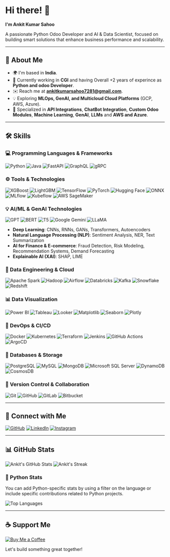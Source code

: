 # Hi there! 👋

**I'm Ankit Kumar Sahoo**

A passionate Python Odoo Developer and AI & Data Scientist, focused on building smart solutions that enhance business performance and scalability.

---

## 🚀 About Me

- 🌍 I'm based in **India**.
- 💼 Currently working in **CGI** and having Overall +2 years of experince as **Python and odoo Developer**.
- ✉️ Reach me at **ankitkumarsahoo7281@gmail.com**.
- 💡 Exploring **MLOps, GenAI, and Multicloud Cloud Platforms** (GCP, AWS, Azure).
- 🔧 Specialized in **API Integrations**, **ChatBot Integration**, **Custom Odoo Modules**, **Machine Learning**, **GenAI**, **LLMs** and **AWS and Azure**.

---

## 🛠️ Skills

### 💻 Programming Languages & Frameworks

![Python](https://img.shields.io/badge/Python-3776AB?style=for-the-badge&logo=python&logoColor=white)
![Java](https://img.shields.io/badge/Java-007396?style=for-the-badge&logo=java&logoColor=white)
![FastAPI](https://img.shields.io/badge/FastAPI-009688?style=for-the-badge&logo=fastapi&logoColor=white)
![GraphQL](https://img.shields.io/badge/GraphQL-E10098?style=for-the-badge&logo=graphql&logoColor=white)
![gRPC](https://img.shields.io/badge/gRPC-6A4CFF?style=for-the-badge&logo=grpc&logoColor=white)

### ⚙️ Tools & Technologies

![XGBoost](https://img.shields.io/badge/XGBoost-3E6F5C?style=for-the-badge&logo=xgboost&logoColor=white)
![LightGBM](https://img.shields.io/badge/LightGBM-4D4D4D?style=for-the-badge&logo=lightgbm&logoColor=white)
![TensorFlow](https://img.shields.io/badge/TensorFlow-FF6F00?style=for-the-badge&logo=tensorflow&logoColor=white)
![PyTorch](https://img.shields.io/badge/PyTorch-EE4C2C?style=for-the-badge&logo=pytorch&logoColor=white)
![Hugging Face](https://img.shields.io/badge/Hugging%20Face-FF2D20?style=for-the-badge&logo=huggingface&logoColor=white)
![ONNX](https://img.shields.io/badge/ONNX-8C4E00?style=for-the-badge&logo=onnx&logoColor=white)
![MLflow](https://img.shields.io/badge/MLflow-000000?style=for-the-badge&logo=mlflow&logoColor=white)
![Kubeflow](https://img.shields.io/badge/Kubeflow-00D7AC?style=for-the-badge&logo=kubeflow&logoColor=white)
![AWS SageMaker](https://img.shields.io/badge/AWS%20SageMaker-FF9900?style=for-the-badge&logo=amazonsagemaker&logoColor=white)

### 💡 AI/ML & GenAI Technologies

![GPT](https://img.shields.io/badge/GPT-5C5C5C?style=for-the-badge&logo=openai&logoColor=white)
![BERT](https://img.shields.io/badge/BERT-EE0000?style=for-the-badge&logo=bert&logoColor=white)
![T5](https://img.shields.io/badge/T5-7F7F7F?style=for-the-badge&logo=t5&logoColor=white)
![Google Gemini](https://img.shields.io/badge/Google%20Gemini-4285F4?style=for-the-badge&logo=google&logoColor=white)
![LLaMA](https://img.shields.io/badge/LLaMA-5F6368?style=for-the-badge&logo=llama&logoColor=white)

- **Deep Learning**: CNNs, RNNs, GANs, Transformers, Autoencoders
- **Natural Language Processing (NLP)**: Sentiment Analysis, NER, Text Summarization
- **AI for Finance & E-commerce**: Fraud Detection, Risk Modeling, Recommendation Systems, Demand Forecasting
- **Explainable AI (XAI)**: SHAP, LIME

### 🧠 Data Engineering & Cloud

![Apache Spark](https://img.shields.io/badge/Apache%20Spark-E25A1C?style=for-the-badge&logo=apache%20spark&logoColor=white)
![Hadoop](https://img.shields.io/badge/Apache%20Hadoop-66CCFF?style=for-the-badge&logo=apachehadoop&logoColor=white)
![Airflow](https://img.shields.io/badge/Apache%20Airflow-017CEE?style=for-the-badge&logo=apache%20airflow&logoColor=white)
![Databricks](https://img.shields.io/badge/Databricks-000000?style=for-the-badge&logo=databricks&logoColor=white)
![Kafka](https://img.shields.io/badge/Apache%20Kafka-231F20?style=for-the-badge&logo=apachekafka&logoColor=white)
![Snowflake](https://img.shields.io/badge/Snowflake-4B4BF5?style=for-the-badge&logo=snowflake&logoColor=white)
![Redshift](https://img.shields.io/badge/Amazon%20Redshift-CC0000?style=for-the-badge&logo=amazonredshift&logoColor=white)

### 📊 Data Visualization

![Power BI](https://img.shields.io/badge/Power%20BI-CA5010?style=for-the-badge&logo=powerbi&logoColor=white)
![Tableau](https://img.shields.io/badge/Tableau-E97627?style=for-the-badge&logo=tableau&logoColor=white)
![Looker](https://img.shields.io/badge/Looker-5A5A5A?style=for-the-badge&logo=looker&logoColor=white)
![Matplotlib](https://img.shields.io/badge/Matplotlib-008ACD?style=for-the-badge&logo=matplotlib&logoColor=white)
![Seaborn](https://img.shields.io/badge/Seaborn-9E6A4D?style=for-the-badge&logo=seaborn&logoColor=white)
![Plotly](https://img.shields.io/badge/Plotly-3D4A77?style=for-the-badge&logo=plotly&logoColor=white)

### 🔧 DevOps & CI/CD

![Docker](https://img.shields.io/badge/Docker-2496ED?style=for-the-badge&logo=docker&logoColor=white)
![Kubernetes](https://img.shields.io/badge/Kubernetes-326CE5?style=for-the-badge&logo=kubernetes&logoColor=white)
![Terraform](https://img.shields.io/badge/Terraform-7B42BC?style=for-the-badge&logo=terraform&logoColor=white)
![Jenkins](https://img.shields.io/badge/Jenkins-D24939?style=for-the-badge&logo=jenkins&logoColor=white)
![GitHub Actions](https://img.shields.io/badge/GitHub%20Actions-2088FF?style=for-the-badge&logo=githubactions&logoColor=white)
![ArgoCD](https://img.shields.io/badge/ArgoCD-66A8A9?style=for-the-badge&logo=argo&logoColor=white)

### 📂 Databases & Storage

![PostgreSQL](https://img.shields.io/badge/PostgreSQL-316192?style=for-the-badge&logo=postgresql&logoColor=white)
![MySQL](https://img.shields.io/badge/MySQL-4479A1?style=for-the-badge&logo=mysql&logoColor=white)
![MongoDB](https://img.shields.io/badge/MongoDB-47A248?style=for-the-badge&logo=mongodb&logoColor=white)
![Microsoft SQL Server](https://img.shields.io/badge/Microsoft%20SQL%20Server-CC2927?style=for-the-badge&logo=microsoftsqlserver&logoColor=white)
![DynamoDB](https://img.shields.io/badge/Amazon%20DynamoDB-4053D6?style=for-the-badge&logo=amazondynamodb&logoColor=white)
![CosmosDB](https://img.shields.io/badge/Azure%20CosmosDB-1C1C1C?style=for-the-badge&logo=azurecosmosdb&logoColor=white)

### 📝 Version Control & Collaboration

![Git](https://img.shields.io/badge/Git-F05032?style=for-the-badge&logo=git&logoColor=white)
![GitHub](https://img.shields.io/badge/GitHub-181717?style=for-the-badge&logo=github&logoColor=white)
![GitLab](https://img.shields.io/badge/GitLab-FCA121?style=for-the-badge&logo=gitlab&logoColor=white)
![Bitbucket](https://img.shields.io/badge/Bitbucket-0052CC?style=for-the-badge&logo=bitbucket&logoColor=white)

---

## 🔗 Connect with Me

[![GitHub](https://img.shields.io/badge/GitHub-100000?style=for-the-badge&logo=github&logoColor=white)](https://github.com/ankitsahoo)
[![LinkedIn](https://img.shields.io/badge/LinkedIn-0077B5?style=for-the-badge&logo=linkedin&logoColor=white)](https://www.linkedin.com/in/ankit-kumar-sahoo7281/)
[![Instagram](https://img.shields.io/badge/Instagram-E4405F?style=for-the-badge&logo=instagram&logoColor=white)](http://www.instagram.com/_.ankit_sahoo._/)

---

## 📊 GitHub Stats

![Ankit's GitHub Stats](https://github-readme-stats.vercel.app/api?username=ankitsahoo&show_icons=true&theme=radical)
![Ankit's Streak](https://github-readme-streak-stats.herokuapp.com/?user=ankitsahoo&theme=radical)

### 🐍 Python Stats
You can add Python-specific stats by using a filter on the language or include specific contributions related to Python projects.

![Top Languages](https://github-readme-stats.vercel.app/api/top-langs/?username=ankitsahoo&layout=compact&theme=radical&langs_count=5)


---

## ☕ Support Me

[![Buy Me a Coffee](https://img.shields.io/badge/Buy%20Me%20A%20Coffee-F7CA00?style=for-the-badge&logo=buymeacoffee&logoColor=black)](https://www.buymeacoffee.com/AnkitKumar)

Let's build something great together!
